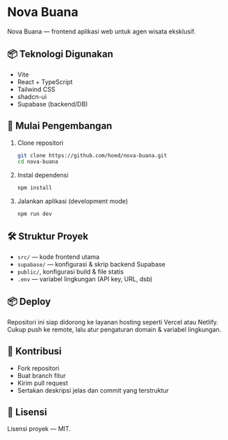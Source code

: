 
# Nova Buana

Nova Buana — frontend aplikasi web untuk agen wisata eksklusif.

## 📦 Teknologi Digunakan

- Vite  
- React + TypeScript  
- Tailwind CSS  
- shadcn-ui  
- Supabase (backend/DB)  

## 🚀 Mulai Pengembangan

1. Clone repositori  
   ```bash
   git clone https://github.com/hoed/nova-buana.git
   cd nova-buana

2. Instal dependensi

   ```bash
   npm install
   ```
3. Jalankan aplikasi (development mode)

   ```bash
   npm run dev
   ```

## 🛠 Struktur Proyek

* `src/` — kode frontend utama
* `supabase/` — konfigurasi & skrip backend Supabase
* `public/`, konfigurasi build & file statis
* `.env` — variabel lingkungan (API key, URL, dsb)

## 📦 Deploy

Repositori ini siap didorong ke layanan hosting seperti Vercel atau Netlify. Cukup push ke remote, lalu atur pengaturan domain & variabel lingkungan.

## 👥 Kontribusi

* Fork repositori
* Buat branch fitur
* Kirim pull request
* Sertakan deskripsi jelas dan commit yang terstruktur

## 📄 Lisensi

Lisensi proyek — MIT.
